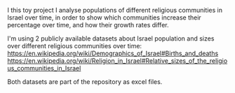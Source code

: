 I this toy project I analyse populations of different religious communities in Israel over time, in order to show which communities increase their percentage over time, and how their growth rates differ.

I'm using 2 publicly available datasets about Israel population and sizes over different religious communities over time: https://en.wikipedia.org/wiki/Demographics_of_Israel#Births_and_deaths https://en.wikipedia.org/wiki/Religion_in_Israel#Relative_sizes_of_the_religious_communities_in_Israel

Both datasets are part of the repository as excel files.